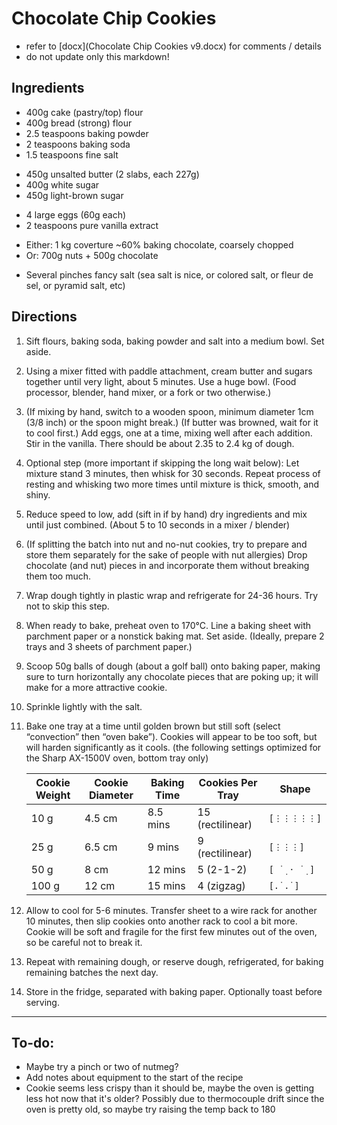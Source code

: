 # Chocolate Chip Cookies

* refer to [docx](Chocolate Chip Cookies v9.docx) for comments / details
* do not update only this markdown!

## Ingredients

[//]: # (step 1)

* 400g cake (pastry/top) flour
* 400g bread (strong) flour
* 2.5 teaspoons baking powder
* 2 teaspoons baking soda
* 1.5 teaspoons fine salt

[//]: # (step 2)

* 450g unsalted butter (2 slabs, each 227g)
* 400g white sugar
* 450g light-brown sugar

[//]: # (step 3)

* 4 large eggs (60g each)
* 2 teaspoons pure vanilla extract

[//]: # (step 6)

* Either: 1 kg coverture ~60% baking chocolate, coarsely chopped
* Or: 700g nuts + 500g chocolate

[//]: # (step 10)

* Several pinches fancy salt (sea salt is nice, or colored salt, or fleur de sel, or pyramid salt, etc)

## Directions

1. Sift flours, baking soda, baking powder and salt into a medium bowl.
   Set aside.

2. Using a mixer fitted with paddle attachment, cream butter and sugars together until very light, about 5 minutes.
   Use a huge bowl. (Food processor, blender, hand mixer, or a fork or two otherwise.)

3. (If mixing by hand, switch to a wooden spoon, minimum diameter 1cm (3/8 inch) or the spoon might break.)
   (If butter was browned, wait for it to cool first.)
   Add eggs, one at a time, mixing well after each addition.
   Stir in the vanilla.
   There should be about 2.35 to 2.4 kg of dough.

4. Optional step (more important if skipping the long wait below):
   Let mixture stand 3 minutes, then whisk for 30 seconds.
   Repeat process of resting and whisking two more times until mixture is thick, smooth, and shiny.

5. Reduce speed to low, add (sift in if by hand) dry ingredients and mix until just combined.
   (About 5 to 10 seconds in a mixer / blender)

6. (If splitting the batch into nut and no-nut cookies, try to prepare and store them separately for the sake of people
   with nut allergies)
   Drop chocolate (and nut) pieces in and incorporate them without breaking them too much.

7. Wrap dough tightly in plastic wrap and refrigerate for 24-36 hours. Try not to skip this step.

8. When ready to bake, preheat oven to 170°C. Line a baking sheet with parchment paper or a nonstick baking mat. Set
   aside.
   (Ideally, prepare 2 trays and 3 sheets of parchment paper.)

9. Scoop 50g balls of dough (about a golf ball) onto baking paper, making sure to turn horizontally any chocolate pieces
   that are poking up; it will make for a more attractive cookie.

10. Sprinkle lightly with the salt.

11. Bake one tray at a time until golden brown but still soft (select “convection” then “oven bake”).
    Cookies will appear to be too soft, but will harden significantly as it cools.
    (the following settings optimized for the Sharp AX-1500V oven, bottom tray only)

    | Cookie Weight | Cookie Diameter | Baking Time | Cookies Per Tray | Shape          |
    |---------------|-----------------|-------------|------------------|----------------|
    | 10 g          | 4.5 cm          | 8.5 mins    | 15 (rectilinear) | `[⋮⋮⋮⋮⋮]`      |        
    | 25 g          | 6.5 cm          | 9 mins      | 9 (rectilinear)  | `[⋮⋮⋮]`        |       
    | 50 g          | 8 cm            | 12 mins     | 5 (2-1-2)        | `[ ˙̣ ⋅ ˙̣ ]`  | 
    | 100 g         | 12 cm           | 15 mins     | 4 (zigzag)       | `[.˙.˙]`       |  

12. Allow to cool for 5-6 minutes. Transfer sheet to a wire rack for another 10 minutes, then slip cookies onto another
    rack to cool a bit more. Cookie will be soft and fragile for the first few minutes out of the oven, so be careful
    not to break it.

13. Repeat with remaining dough, or reserve dough, refrigerated, for baking remaining batches the next day.

14. Store in the fridge, separated with baking paper.
    Optionally toast before serving.

---

## To-do:

* Maybe try a pinch or two of nutmeg?
* Add notes about equipment to the start of the recipe
* Cookie seems less crispy than it should be, maybe the oven is getting less hot now that it's older?
  Possibly due to thermocouple drift since the oven is pretty old, so maybe try raising the temp back to 180
